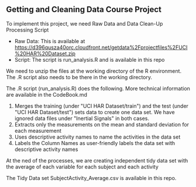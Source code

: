 ## Getting and Cleaning Data Course Project

To implement this project, we need Raw Data and Data Clean-Up Processing Script

* Raw Data: This is available at https://d396qusza40orc.cloudfront.net/getdata%2Fprojectfiles%2FUCI%20HAR%20Dataset.zip 
* Script: The script is run_analysis.R and is available in this repo

We need to unzip the files at the working directory of the R environment. The .R script also needs to be there in the working directory.

The .R script (run_analysis.R) does the following. More technical information are available in the CodeBook.md

1. Merges the training (under "UCI HAR Dataset/train") and the test (under "UCI HAR Dataset/test") sets data to create one data set. We have ignored data files under "Inertial Signals" in both cases.
2. Extracts only the measurements on the mean and standard deviation for each measurement
3. Uses descriptive activity names to name the activities in the data set
4. Labels the Column Names as user-friendly labels the data set with descriptive activity names

At the ned of the processes, we are creating independent tidy data set with the average of each variable for each subject and each activity

The Tidy Data set SubjectActivity_Average.csv is available in this repo.


